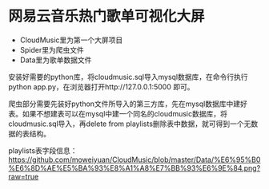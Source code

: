 # 网易云音乐热门歌单可视化大屏

- CloudMusic里为第一个大屏项目
- Spider里为爬虫文件
- Data里为歌单数据文件

安装好需要的python库，将cloudmusic.sql导入mysql数据库，在命令行执行python app.py，在浏览器打开http://127.0.0.1:5000 即可。


爬虫部分需要先装好python文件所导入的第三方库，先在mysql数据库中建好表。如果不想建表可以在mysql中建一个同名的cloudmusic数据库，将cloudmusic.sql导入，再delete from playlists删除表中数据，就可得到一个无数据的表结构。

playlists表字段信息：
https://github.com/moweiyuan/CloudMusic/blob/master/Data/%E6%95%B0%E6%8D%AE%E5%BA%93%E8%A1%A8%E7%BB%93%E6%9E%84.png?raw=true
